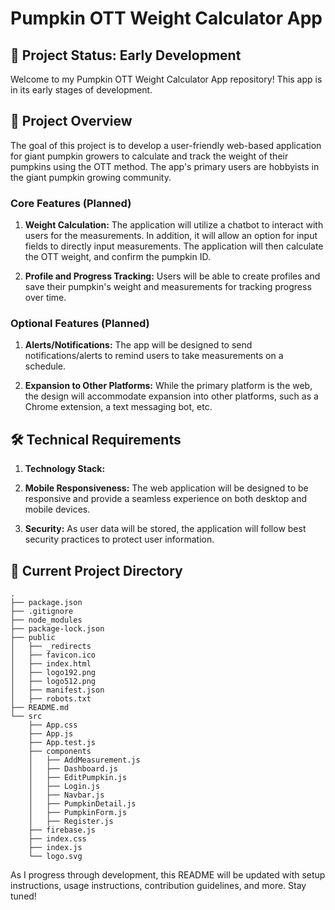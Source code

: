 # Pumpkin OTT Weight Calculator App

## 🚧 Project Status: Early Development

Welcome to my Pumpkin OTT Weight Calculator App repository! This app is in its early stages of development. 

## 🎯 Project Overview

The goal of this project is to develop a user-friendly web-based application for giant pumpkin growers to calculate and track the weight of their pumpkins using the OTT method. The app's primary users are hobbyists in the giant pumpkin growing community.

### Core Features (Planned)

1. **Weight Calculation:** The application will utilize a chatbot to interact with users for the measurements. In addition, it will allow an option for input fields to directly input measurements. The application will then calculate the OTT weight, and confirm the pumpkin ID.

2. **Profile and Progress Tracking:** Users will be able to create profiles and save their pumpkin's weight and measurements for tracking progress over time.

### Optional Features (Planned)

1. **Alerts/Notifications:** The app will be designed to send notifications/alerts to remind users to take measurements on a schedule.

2. **Expansion to Other Platforms:** While the primary platform is the web, the design will accommodate expansion into other platforms, such as a Chrome extension, a text messaging bot, etc.

## 🛠️ Technical Requirements

1. **Technology Stack:** 

2. **Mobile Responsiveness:** The web application will be designed to be responsive and provide a seamless experience on both desktop and mobile devices.

3. **Security:** As user data will be stored, the application will follow best security practices to protect user information.

## 📁 Current Project Directory

```plaintext
.
├── package.json
├── .gitignore
├── node_modules
├── package-lock.json
├── public
│   ├── _redirects
│   ├── favicon.ico
│   ├── index.html
│   ├── logo192.png
│   ├── logo512.png
│   ├── manifest.json
│   ├── robots.txt
├── README.md
└── src
    ├── App.css
    ├── App.js
    ├── App.test.js
    ├── components
    │   ├── AddMeasurement.js
    │   ├── Dashboard.js
    │   ├── EditPumpkin.js
    │   ├── Login.js
    │   ├── Navbar.js
    │   ├── PumpkinDetail.js
    │   ├── PumpkinForm.js
    │   ├── Register.js
    ├── firebase.js
    ├── index.css
    ├── index.js
    └── logo.svg
```

As I progress through development, this README will be updated with setup instructions, usage instructions, contribution guidelines, and more. Stay tuned!